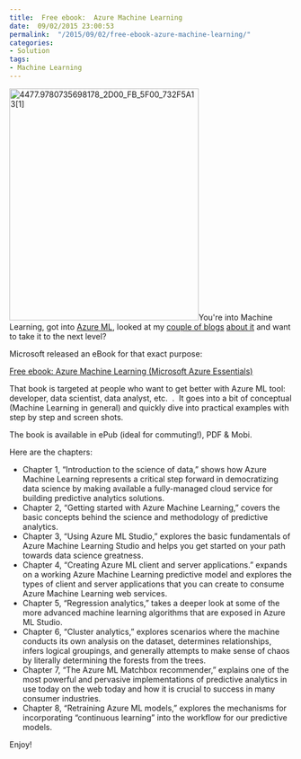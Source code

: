 ```yaml
---
title:  Free ebook:  Azure Machine Learning
date:  09/02/2015 23:00:53
permalink:  "/2015/09/02/free-ebook-azure-machine-learning/"
categories:
- Solution
tags:
- Machine Learning
---
```

<a href="https://vincentlauzon.files.wordpress.com/2015/08/4477-9780735698178_2d00_fb_5f00_732f5a131.png"><img class="wp-image-1141 alignleft" src="https://vincentlauzon.files.wordpress.com/2015/08/4477-9780735698178_2d00_fb_5f00_732f5a131.png?w=245" alt="4477.9780735698178_2D00_FB_5F00_732F5A13[1]" width="337" height="413" /></a>You're into Machine Learning, got into <a href="http://azure.microsoft.com/en-us/services/machine-learning/" target="_blank">Azure ML</a>, looked at my <a href="http://vincentlauzon.com/2015/07/18/azure-ml-simple-linear-regression/">couple of blogs</a> <a href="http://vincentlauzon.com/2015/08/05/azureml-polynomial-sql-transformation/">about it</a> and want to take it to the next level?

Microsoft released an eBook for that exact purpose:

<a href="http://bit.ly/1Na6g2p" target="_blank">Free ebook: Azure Machine Learning (Microsoft Azure Essentials)</a>

That book is targeted at people who want to get better with Azure ML tool:  developer, data scientist, data analyst, etc.  .  It goes into a bit of conceptual (Machine Learning in general) and quickly dive into practical examples with step by step and screen shots.

The book is available in ePub (ideal for commuting!), PDF &amp; Mobi.

Here are the chapters:
<ul>
	<li>Chapter 1, “Introduction to the science of data,” shows how Azure Machine Learning represents a critical step forward in democratizing data science by making available a fully-managed cloud service for building predictive analytics solutions.</li>
	<li>Chapter 2, “Getting started with Azure Machine Learning,” covers the basic concepts behind the science and methodology of predictive analytics.</li>
	<li>Chapter 3, “Using Azure ML Studio,” explores the basic fundamentals of Azure Machine Learning Studio and helps you get started on your path towards data science greatness.</li>
	<li>Chapter 4, “Creating Azure ML client and server applications.” expands on a working Azure Machine Learning predictive model and explores the types of client and server applications that you can create to consume Azure Machine Learning web services.</li>
	<li>Chapter 5, “Regression analytics,” takes a deeper look at some of the more advanced machine learning algorithms that are exposed in Azure ML Studio.</li>
	<li>Chapter 6, “Cluster analytics,” explores scenarios where the machine conducts its own analysis on the dataset, determines relationships, infers logical groupings, and generally attempts to make sense of chaos by literally determining the forests from the trees.</li>
	<li>Chapter 7, “The Azure ML Matchbox recommender,” explains one of the most powerful and pervasive implementations of predictive analytics in use today on the web today and how it is crucial to success in many consumer industries.</li>
	<li>Chapter 8, “Retraining Azure ML models,” explores the mechanisms for incorporating “continuous learning” into the workflow for our predictive models.</li>
</ul>
Enjoy!

&nbsp;